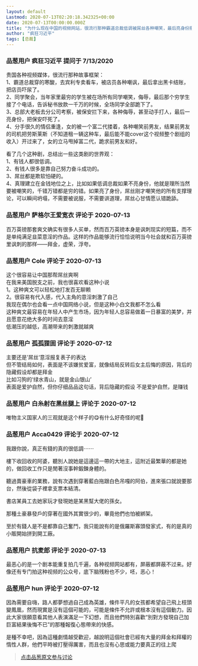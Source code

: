 ```yaml
---
layout: default
Lastmod: 2020-07-13T02:20:18.342325+00:00
date: 2020-07-13T00:00:00.000Z
title: "为什么现在中国的视频网站，很流行那种霸道总裁低调被屌丝各种嘲笑，最后亮身份把屌丝吓尿的故事？"
author: "疯狂习近平"
tags: [总裁]
---
```



### 品葱用户 **疯狂习近平** 提问于 7/13/2020
    
贵国各种视频媒体，很流行那种故事框架：  
1、霸道总裁穿的寒酸，去宾利专卖看车，被店员各种嘲讽，最后拿出黑卡结账，把店员吓尿了。  
2、同学聚会，当年家里最穷的学生被在场所有同学嘲笑，侮辱，最后那个穷学生接了个电话，告诉秘书放款一千万的时候，全场同学全部跪下了。  
3、总部大老板去分公司考察，被保安拦下来，各种侮辱，甚至动手打人，最后一亮身份，把保安吓死了。  
4、分手很久的情侣重逢，女的被一个富二代搂着，各种嘲笑前男友，结果前男友的司机把劳斯莱斯（不知道租一辆这种车，最后能不能cover这个视频整个剧组的收入）开过来了，女的立马甩掉富二代，跪求前男友和好。  
  
看了几个这种剧，总结出一些这类剧的世界观：  
1、有钱人都很低调。  
2、有钱人很多是靠自己努力奋斗成功的。  
3、屌丝都是欺软怕硬的。  
4、真理建立在金钱地位之上，比如如果低调总裁如果不亮身份，他就是理所当然要被嘲笑的，千错万错都是穷的错。如果亮了身份，屌丝刚才嘲笑他的所有支撑理论，可以瞬间坍塌，不需要被说服，不需要讲道理，屌丝心甘情愿认错跪舔。
    
                

### 品葱用户 **萨格尔王爱宽衣** 评论于 2020-07-13
        
百万英镑那套爽文确实有很多人买单，然而百万英镑本身是讽刺现实的短篇，而不是单纯满足韭菜意淫的作品。这样的作品能够流行恰恰说明当今社会就和百万英镑里讽刺的那样——拜金，虚荣，浮夸。
        
                

### 品葱用户 **Cole** 评论于 2020-07-13
        
这个很容易让中国那帮屌丝爽啊  
在我来美国脱支之前，我也很喜欢看这种小说  
1。这种爽文可以轻松地打发百无聊赖  
2。很容易有代入感，代入主角的意淫刺激了自己  
我现在偶尔也会看一点中国网络小说，但是这种小白文我都不怎么看  
这种爽文最容易在年轻人中产生市场，因为年轻人总容易做着一日暴富的美梦，并且愿意花绝大多的时间去意淫  
低潮压的越低，高潮带来的刺激就越爽
        
                

### 品葱用户 **孤孤狸固** 评论于 2020-07-12
        
主要还是’屌丝‘意淫报复表子的表达  
但不管结局如何，表面是不该嫌贫爱富，就像结局反转后女主后悔的原因，背后的隐藏假设却都是拜金  
比如习狗的‘绿水青山，就是金山银山’  
表面是爱护自然，但你仔细品品这句话，背后隐藏的假设 不是爱护自然，是赚钱
        
                

### 品葱用户 **白糸射在黑丝腿上** 评论于 2020-07-12
        
唯物主义国家人的三观就是这个样子的😋有什么好奇怪的呢🤗
        
                

### 品葱用户 **Acca0429** 评论于 2020-07-12
        
我跟你說，真正有錢的真的很低調⋯⋯  
  
樓下收回收的阿婆，聽別人說她是這邊這一帶的大地主，這附近最繁華的都是她的，做回收工作只是閒著沒事幹鍛鍊身體的。  
  
聽過賣豪車的業務，說有次遇到穿著藍白拖跟白色吊嘎的阿伯，進來張口就說要那台，然後從袋子裡拿支票本結清。  
  
書店某員工去她家玩才發現她是某黑幫大佬的孫女。  
  
那種土豪暴發戶的穿著在國外其實很少的，畢竟他們也怕被綁架。  
  
至於有錢人是不是都靠自己奮鬥，我只能說有的是俄羅斯寡頭發家式，有的是真的小販開始拼到開工廠。
        
                

### 品葱用户 **抗麦郎** 评论于 2020-07-13
        
最恶心的是一个剧本能重复拍几千遍，各种视频网站都有，屏蔽都屏蔽不过来。好像还有专门拍这种视频的公众号，底下脑残粉也不少，呸，恶心！
        
                

### 品葱用户 **hun** 评论于 2020-07-12
        
因為需要自嗨，路人都夢想過自己成為英雄，條件平凡的女孩都希望自己飛上枝頭變鳳凰，然而現實是沒有這個可能的，可能是條件不允許或根本沒有這個動力。因此大家很願意看其他人表演滿足一下幻想，而且他們特別喜歡“別對方發現自己加巨富結果後悔不已”的那種報復心態帶來的快感。  
  
是種不幸吧，因為這種劇情越受歡迎，越說明這個社會已經有大量的拜金和拜權的惰性人群，他們平時被打壓得厲害，而且也沒有心思或能力要真正的往上爬
        
                





> [点击品葱原文参与讨论](https://pincong.rocks/question/28432)

